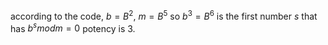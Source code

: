 according to the code, $b=B^2$, $m=B^5$
so $b^3=B^6$ is the first number $s$ that has $b^s mod m =0$
potency is 3.